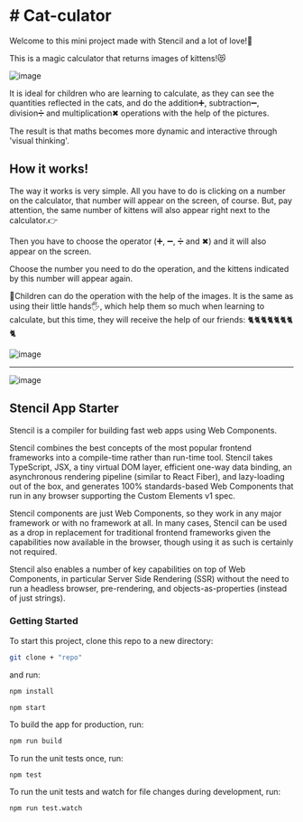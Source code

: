 # # Cat-culator

Welcome to this mini project made with Stencil and a lot of love!💖

This is a magic calculator that returns images of kittens!😻

![image](https://user-images.githubusercontent.com/81922944/155948327-1075a3f6-3fc6-4682-bf4b-6b27e7200d41.png)


It is ideal for children who are learning to calculate, as they can see the quantities reflected in the cats, and do the addition➕, subtraction➖, division➗ and multiplication✖ operations with the help of the pictures. 

The result is that maths becomes more dynamic and interactive through 'visual thinking'.

## How it works!

The way it works is very simple. All you have to do is clicking on a number on the calculator, that number will appear on the screen, of course. 
But, pay attention, the same number of kittens will also appear right next to the calculator.👉

Then you have to choose the operator (➕, ➖, ➗ and ✖) and it will also appear on the screen. 

Choose the number you need to do the operation, and the kittens indicated by this number will appear again. 

👧Children can do the operation with the help of the images. It is the same as using their little hands🖐, which help them so much when learning to calculate, but this time, they will receive the help of our friends: 🐈🐈🐈🐈🐈🐈🐈🐈

![image](https://user-images.githubusercontent.com/81922944/155951887-3ec032f2-281a-429b-83d0-738cb4f59d03.png)

---

![image](https://user-images.githubusercontent.com/81922944/155952201-a74683a2-1bee-482d-9bfa-60ae8dab936b.png)



## Stencil App Starter

Stencil is a compiler for building fast web apps using Web Components.

Stencil combines the best concepts of the most popular frontend frameworks into a compile-time rather than run-time tool.  Stencil takes TypeScript, JSX, a tiny virtual DOM layer, efficient one-way data binding, an asynchronous rendering pipeline (similar to React Fiber), and lazy-loading out of the box, and generates 100% standards-based Web Components that run in any browser supporting the Custom Elements v1 spec.

Stencil components are just Web Components, so they work in any major framework or with no framework at all. In many cases, Stencil can be used as a drop in replacement for traditional frontend frameworks given the capabilities now available in the browser, though using it as such is certainly not required.

Stencil also enables a number of key capabilities on top of Web Components, in particular Server Side Rendering (SSR) without the need to run a headless browser, pre-rendering, and objects-as-properties (instead of just strings).

### Getting Started

To start this project, clone this repo to a new directory:

```bash
git clone + "repo"

```

and run:

```bash
npm install
```

```bash
npm start
```

To build the app for production, run:

```bash
npm run build
```

To run the unit tests once, run:

```
npm test
```

To run the unit tests and watch for file changes during development, run:

```
npm run test.watch
```

